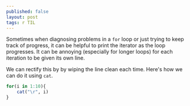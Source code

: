 ```yaml
---
published: false
layout: post
tags: r TIL
---
```

Sometimes when diagnosing problems in a `for` loop or just trying to keep track of progress, it can be helpful to print the iterator as the loop progresses. It can be annoying (especially for longer loops) for each iteration to be given its own line.

We can rectify this by by wiping the line clean each time. Here's how we can do it using `cat`.

```r
for(i in 1:10){
	cat("\r", i)
}
```
